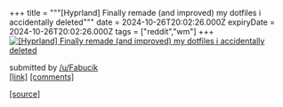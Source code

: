 +++
title = """[Hyprland] Finally remade (and improved) my dotfiles i accidentally deleted"""
date = 2024-10-26T20:02:26.000Z
expiryDate = 2024-10-26T20:02:26.000Z
tags = ["reddit","wm"]
+++
[![[Hyprland] Finally remade (and improved) my dotfiles i accidentally deleted](https://external-preview.redd.it/Z3B2MW03c2hwNXhkMZNQeh6LkH7f-VzoWvgR_Oedx5A8k0HGqs4eOU95aaMp.png?width=640&crop=smart&auto=webp&s=44420c78847f5c77dca2157f61f18b0c9a992014 "[Hyprland] Finally remade (and improved) my dotfiles i accidentally deleted")](https://www.reddit.com/r/unixporn/comments/1gctkww/hyprland_finally_remade_and_improved_my_dotfiles/)

submitted by [/u/Fabucik](https://www.reddit.com/user/Fabucik)  
[\[link\]](https://v.redd.it/plt0y8shp5xd1) [\[comments\]](https://www.reddit.com/r/unixporn/comments/1gctkww/hyprland_finally_remade_and_improved_my_dotfiles/)

[[source]](https://www.reddit.com/r/unixporn/comments/1gctkww/hyprland_finally_remade_and_improved_my_dotfiles/)
